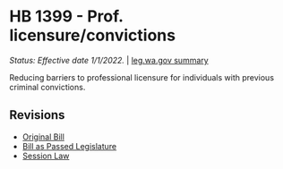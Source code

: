 # HB 1399 - Prof. licensure/convictions
*Status: Effective date 1/1/2022.* | [leg.wa.gov summary](https://app.leg.wa.gov/billsummary?BillNumber=1399&Year=2021)

Reducing barriers to professional licensure for individuals with previous criminal convictions.

## Revisions
* [Original Bill](1/)
* [Bill as Passed Legislature](1/)
* [Session Law](1/)